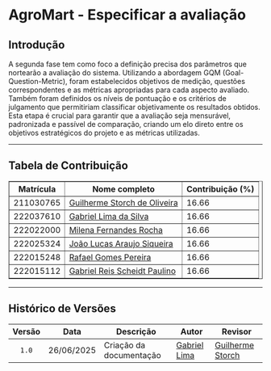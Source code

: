 # AgroMart - Especificar a avaliação

## Introdução 

A segunda fase tem como foco a definição precisa dos parâmetros que nortearão a avaliação do sistema. Utilizando a abordagem GQM (Goal-Question-Metric), foram estabelecidos objetivos de medição, questões correspondentes e as métricas apropriadas para cada aspecto avaliado. Também foram definidos os níveis de pontuação e os critérios de julgamento que permitiriam classificar objetivamente os resultados obtidos. Esta etapa é crucial para garantir que a avaliação seja mensurável, padronizada e passível de comparação, criando um elo direto entre os objetivos estratégicos do projeto e as métricas utilizadas.

---

## Tabela de Contribuição

<div align="center">
  <table border="1">
    <thead>
      <tr>
        <th>Matrícula</th>
        <th>Nome completo</th>
        <th>Contribuição (%)</th>
      </tr>
    </thead>
    <tbody>
      <tr>
        <td>211030765</td>
        <td><a href="https://github.com/storch7">Guilherme Storch de Oliveira</a></td>
        <td>16.66</td>
      </tr>
      <tr>
        <td>222037610</td>
        <td><a href="https://github.com/gabriel-lima258">Gabriel Lima da Silva</a></td>
        <td>16.66</td>
      </tr>
      <tr>
        <td>222022000</td>
        <td><a href="https://github.com/MilenaFRocha">Milena Fernandes Rocha</a></td>
        <td>16.66</td>
      </tr>
      <tr>
        <td>222025324</td>
        <td><a href="https://github.com/jlucasiqueira">João Lucas Araujo Siqueira</a></td>
        <td>16.66</td>
      </tr>
      <tr>
        <td>222015248</td>
        <td><a href="https://github.com/rafgpereira">Rafael Gomes Pereira</a></td>
        <td>16.66</td>
      </tr>
      <tr>
        <td>222015112</td>
        <td><a href="https://github.com/Gxaite">Gabriel Reis Scheidt Paulino</a></td>
        <td>16.66</td>
      </tr>
    </tbody>
  </table>
</div>

---

## Histórico de Versões

|Versão|Data|Descrição|Autor| Revisor |
|:----:|----|---------|-----|---------|
|`1.0`| 26/06/2025| Criação da documentação |[Gabriel Lima](https://github.com/gabriel-lima258)| [Guilherme Storch](https://github.com/storch7) |
